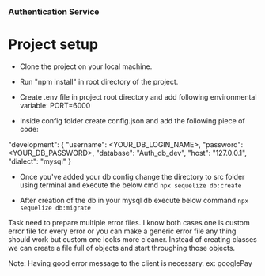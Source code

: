### Authentication Service 

# Project setup

- Clone the project on your local machine.
- Run "npm install" in root directory of the project.
- Create .env file in project root directory and add following environmental variable:
    PORT=6000

- Inside config folder create config.json and add the following piece of code:

"development": {
    "username": <YOUR_DB_LOGIN_NAME>,
    "password": <YOUR_DB_PASSWORD>,
    "database": "Auth_db_dev",
    "host": "127.0.0.1",
    "dialect": "mysql"
  }

- Once you've added your db config change the directory to src folder using terminal and execute the below cmd
    `npx sequelize db:create`

- After creation of the db in your mysql db execute below command
    `npx sequelize db:migrate`


Task need to prepare multiple error files. I know both cases one is custom error file for every error or you can make a generic error file any thing should work but custom one looks more cleaner. Instead of creating classes we can create a file full of objects and start throughing those objects.

Note: Having good error message to the client is necessary. ex: googlePay